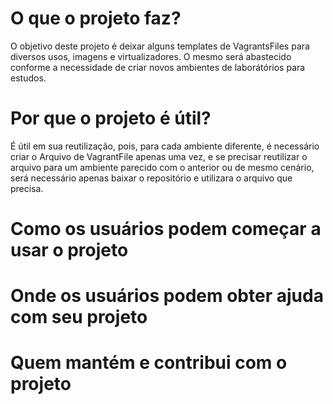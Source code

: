 # O que o projeto faz?
O objetivo deste projeto é deixar alguns templates de VagrantsFiles para diversos usos, imagens e virtualizadores. O mesmo será abastecido conforme a necessidade de criar novos ambientes de laborátórios para estudos. 
# Por que o projeto é útil?
É útil em sua reutilização, pois, para cada ambiente diferente, é necessário criar o Arquivo de VagrantFile apenas uma vez, e se precisar reutilizar o arquivo para um ambiente parecido com o anterior ou de mesmo cenário, será necessário apenas baixar o repositório e utilizara o arquivo que precisa.
# Como os usuários podem começar a usar o projeto
# Onde os usuários podem obter ajuda com seu projeto
# Quem mantém e contribui com o projeto